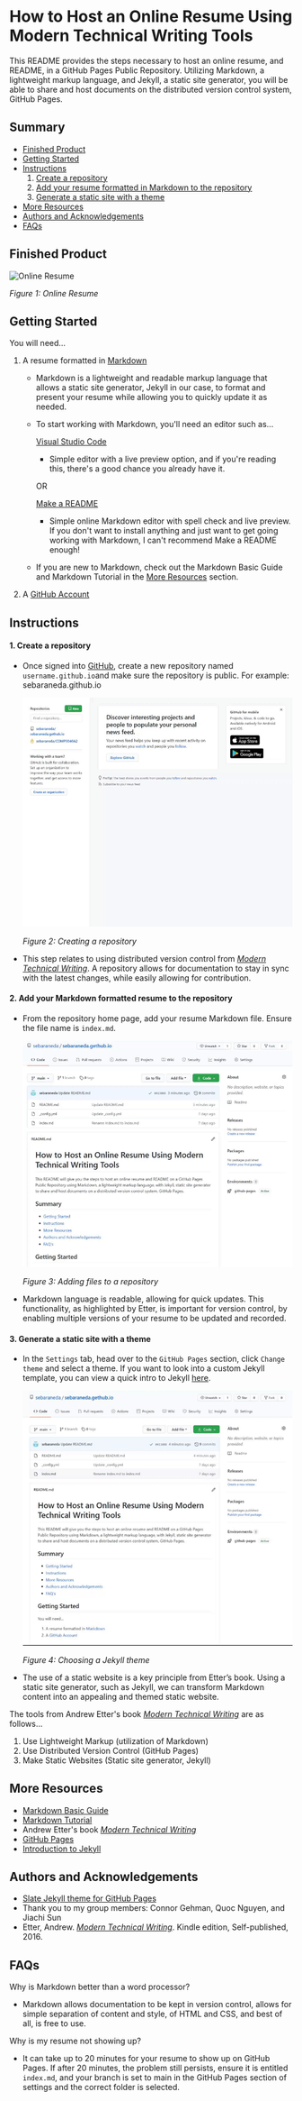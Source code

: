# How to Host an Online Resume Using Modern Technical Writing Tools

This README provides the steps necessary to host an online resume, and README, in a GitHub Pages Public Repository. Utilizing Markdown, a lightweight markup language, and Jekyll, a static site generator, you will be able to share and host documents on the distributed version control system, GitHub Pages.

## Summary

  - [Finished Product](#finished-product)
  - [Getting Started](#getting-started)
  - [Instructions](#instructions)
      1. [Create a repository](#create-a-repository)
      2. [Add your resume formatted in Markdown to the repository](#add-your-resume-formatted-in-markdown-to-the-repository)
      3. [Generate a static site with a theme](#generate-a-static-site-with-a-theme)
  - [More Resources](#more-resources)
  - [Authors and Acknowledgements](#authors-and-acknowledgements)
  - [FAQs](#FAQs)
  
## Finished Product
   ![Online Resume](https://github.com/sebaraneda/sebaraneda.github.io/blob/main/Demo.gif)
    
   _Figure 1: Online Resume_  

## Getting Started
You will need... 
1. A resume formatted in [Markdown](https://www.markdownguide.org/basic-syntax)
    - Markdown is a lightweight and readable markup language that allows a static site generator, Jekyll in our case, to format and present your resume while allowing you to quickly update it as needed. 
    - To start working with Markdown, you'll need an editor such as...
  
      [Visual Studio Code](https://code.visualstudio.com/) 
      
        - Simple editor with a live preview option, and if you're reading this, there's a good chance you already have it.
      
      OR
     
      [Make a README](https://www.makeareadme.com/)
      
        - Simple online Markdown editor with spell check and live preview. If you don't want to install anything and just want to get going working with Markdown, I can't recommend Make a README enough!
        
    - If you are new to Markdown, check out the Markdown Basic Guide and Markdown Tutorial in the [More Resources](#more-resources) section.
      
2. A [GitHub Account](https://github.com/join)
   
## Instructions

#### 1. Create a repository
 - Once signed into [GitHub](https://github.com/), create a new repository named `username.github.io`and make sure the repository is public.
    For example: sebaraneda.github.io
 
   ![Creating a repository](https://github.com/sebaraneda/sebaraneda.gethub.io/blob/main/Step%201.gif)
    
   _Figure 2: Creating a repository_
  
- This step relates to using distributed version control from _[Modern Technical Writing][1]_. A repository allows for documentation to stay in sync with the latest changes, while easily allowing for contribution.

#### 2. Add your Markdown formatted resume to the repository
 - From the repository home page, add your resume Markdown file. Ensure the file name is `index.md`.
 
   ![Adding files to a repository](https://github.com/sebaraneda/sebaraneda.gethub.io/blob/main/Step%202.gif)
   
   _Figure 3: Adding files to a repository_
   
 - Markdown language is readable, allowing for quick updates. This functionality, as highlighted by Etter, is important for version control, by enabling multiple versions of your resume to be updated and recorded.
   
#### 3. Generate a static site with a theme
- In the `Settings` tab, head over to the `GitHub Pages` section, click `Change theme` and select a theme. If you want to look into a custom Jekyll template, you can view a quick intro to Jekyll [here](https://www.mikedane.com/static-site-generators/jekyll/).

  ![Choosing a Jekyll theme](https://github.com/sebaraneda/sebaraneda.gethub.io/blob/main/Step%203.gif)
  
  _Figure 4: Choosing a Jekyll theme_
  
- The use of a static website is a key principle from Etter’s book. Using a static site generator, such as Jekyll, we can transform Markdown content into an appealing and themed static website.

The tools from Andrew Etter's book _[Modern Technical Writing][1]_ are as follows...

 1. Use Lightweight Markup (utilization of Markdown)
 2. Use Distributed Version Control (GitHub Pages)
 3. Make Static Websites (Static site generator, Jekyll)

[1]: <https://www.amazon.ca/Modern-Technical-Writing-Introduction-Documentation-ebook/dp/B01A2QL9SS> "Etter, Andrew. Modern Technical Writing. Kindle edition, Self-published, 2016."

## More Resources
 - [Markdown Basic Guide](https://www.markdownguide.org/basic-syntax)
 - [Markdown Tutorial](https://www.markdowntutorial.com/)
 - Andrew Etter's book _[Modern Technical Writing](https://www.amazon.ca/Modern-Technical-Writing-Introduction-Documentation-ebook/dp/B01A2QL9SS)_
 - [GitHub Pages](https://pages.github.com/)
 - [Introduction to Jekyll](https://www.mikedane.com/static-site-generators/jekyll/)

## Authors and Acknowledgements
  - [Slate Jekyll theme for GitHub Pages](https://github.com/pages-themes/slate)
  - Thank you to my group members: Connor Gehman, Quoc Nguyen, and Jiachi Sun
  - Etter, Andrew. _[Modern Technical Writing](https://www.amazon.ca/Modern-Technical-Writing-Introduction-Documentation-ebook/dp/B01A2QL9SS)_. Kindle edition, Self-published, 2016.

## FAQs
Why is Markdown better than a word processor?
 - Markdown allows documentation to be kept in version control, allows for simple separation of content and style, of HTML and CSS, and best of all, is free to use.

Why is my resume not showing up?
 - It can take up to 20 minutes for your resume to show up on GitHub Pages. If after 20 minutes, the problem still persists, ensure it is entitled `index.md`, and your branch is set to main in the GitHub Pages section of settings and the correct folder is selected.
